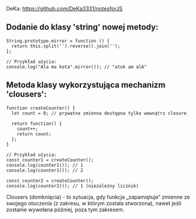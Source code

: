 DeKa: https://github.com/DeKa3331/notesforJS

## Dodanie do klasy 'string' nowej metody:
```JS
String.prototype.mirror = function () {
  return this.split('').reverse().join('');
};

// Przykład użycia:
console.log("Ala ma kota".mirror()); // "atok am alA"

```

## Metoda klasy wykorzystująca mechanizm 'clousers':
```JS
function createCounter() {
  let count = 0; // prywatna zmienna dostępna tylko wewnątrz closure

  return function() {
    count++;
    return count;
  };
}

// Przykład użycia:
const counter1 = createCounter();
console.log(counter1()); // 1
console.log(counter1()); // 2

const counter2 = createCounter();
console.log(counter2()); // 1 (niezależny licznik)
```
Clousers (domknięcia) - to sytuacja, gdy funkcja „zapamiętuje” zmienne ze swojego otoczenia (z zakresu, w którym została stworzona), nawet jeśli zostanie wywołana później, poza tym zakresem.
